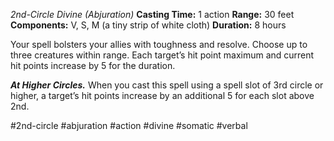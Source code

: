 *2nd-Circle Divine (Abjuration)*
**Casting Time:** 1 action
**Range:** 30 feet
**Components:** V, S, M (a tiny strip of white cloth)
**Duration:** 8 hours

Your spell bolsters your allies with toughness and resolve. Choose up to three creatures within range. Each target’s hit point maximum and current hit points increase by 5 for the duration.

***At Higher Circles.*** When you cast this spell using a spell slot of 3rd circle or higher, a target’s hit points increase by an additional 5 for each slot above 2nd.

#2nd-circle #abjuration #action #divine #somatic #verbal
